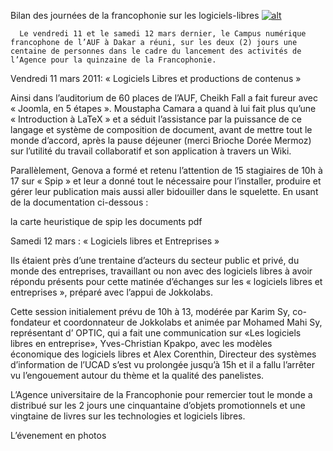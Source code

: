 
 Bilan des journées de la francophonie sur les logiciels-libres
[![alt](https://raw.github.com/Dakarlug/site-datas/master/datas/reddit.png "")](https://raw.github.com/Dakarlug/site-datas/master/datas/Joomla_DakarLug.presentation_latex.LogicielLibreEntreprise.Presentation_Modeles_Economique_Logicilel_Libre.pdf)
    
      Le vendredi 11 et le samedi 12 mars dernier, le Campus numérique francophone de l’AUF à Dakar a réuni, sur les deux (2) jours une centaine de personnes dans le cadre du lancement des activités de l’Agence pour la quinzaine de la Francophonie. 

Vendredi 11 mars 2011: « Logiciels Libres et productions de contenus » 

Ainsi dans l’auditorium de 60 places de l’AUF, Cheikh Fall a fait fureur avec « Joomla, en 5 étapes ». Moustapha Camara a quand à lui fait plus qu’une « Introduction à LaTeX » et a séduit l’assistance par la puissance de ce langage et système de composition de document, avant de mettre tout le monde d’accord, après la pause déjeuner (merci Brioche Dorée Mermoz) sur l’utilité du travail collaboratif et son application à travers un Wiki.

Parallèlement, Genova a formé et retenu l’attention de 15 stagiaires de 10h à 17 sur « Spip » et leur a donné tout le nécessaire pour l’installer, produire et gérer leur publication mais aussi aller bidouiller dans le squelette. En usant de la documentation ci-dessous :

 la carte heuristique de spip 
les documents pdf



Samedi 12 mars : « Logiciels libres et Entreprises »


Ils étaient près d’une trentaine d’acteurs du secteur public et privé, du monde des entreprises, travaillant ou non avec des logiciels libres à avoir répondu présents pour cette matinée d’échanges sur les « logiciels libres et entreprises », préparé avec l’appui de Jokkolabs. 

Cette session initialement prévu de 10h  à 13, modérée par Karim Sy, co-fondateur et coordonnateur de Jokkolabs et  animée par Mohamed Mahi Sy, représentant d’ OPTIC, qui a fait une communication sur «Les logiciels libres en entreprise», Yves-Christian Kpakpo,  avec les modèles économique des logiciels libres et Alex Corenthin, Directeur des systèmes d’information de l’UCAD s’est vu prolongée jusqu’à 15h et il a fallu l’arrêter vu l’engouement autour du thème et la qualité des panelistes.

L’Agence universitaire de la Francophonie pour remercier tout le monde a distribué sur les 2 jours une cinquantaine d’objets promotionnels et une vingtaine de livres sur les technologies et logiciels libres.



L’évenement en photos


   

    
    
    



    



    



    



    



    



 
    
     